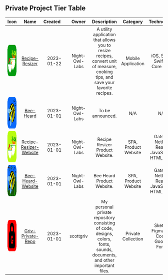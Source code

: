 ## Private Project Tier Table

| Icon | Name | Created&nbsp;&nbsp;&nbsp;&nbsp; | Owner | Description | Category | Technology&nbsp; | Tier | Order |
| :---: | :---: | :---: | :---: | :---: | :---: | :---: | :---: | :---: | 
| <a href="https://reciperesizer.com" target="_blank" class="icon-container"><img src="../docs/images/private_repos/recipe-resizer-icon.png" width="100" height="100" alt="Platinum"></a> | <a href="https://reciperesizer.com" target="_blank">Recipe-Resizer</a> | 2023-01-22 | Night-Owl-Labs | A utility application that allows you to resize recipes, convert unit of measure, cooking tips, and save your favorite recipes. | Mobile Application | iOS, Swift, SwiftUI, Core Data | Platinum | 1 | 
| <a href="https://beeheard.com" target="_blank" class="icon-container"><img src="../docs/images/private_repos/bee-heard-icon.png" width="100" height="100" alt="Platinum"></a> | <a href="https://beeheard.com" target="_blank">Bee-Heard</a> | 2023-01-01 | Night-Owl-Labs | To be announced. | N/A | N/A | Platinum | 2 | 
| <a href="https://reciperesizer.com" target="_blank" class="icon-container"><img src="../docs/images/private_repos/recipe-resizer-website-icon.png" width="100" height="100" alt="Silver"></a> | <a href="https://reciperesizer.com" target="_blank">Recipe-Resizer-Website</a> | 2023-01-01 | Night-Owl-Labs | Recipe Resizer Product Website. | SPA, Product Website | Gatsby, Netlify, React, JavaScript, HTML, CSS | Silver | 3 | 
| <a href="https://beeheard.com" target="_blank" class="icon-container"><img src="../docs/images/private_repos/bee-heard-website-icon.png" width="100" height="100" alt="Silver"></a> | <a href="https://beeheard.com" target="_blank">Bee-Heard-Website</a> | 2023-01-01 | Night-Owl-Labs | Bee Heard Product Website. | SPA, Product Website | Gatsby, Netlify, React, JavaScript, HTML, CSS | Silver | 4 | 
| <a href="https://scottgrivner.dev" target="_blank" class="icon-container"><img src="../docs/images/private_repos/griv-private-repo-icon.png" width="100" height="100" alt="Optimized"></a> | <a href="https://scottgrivner.dev" target="_blank">Griv-Private-Repo</a> | 2023-01-01 | scottgriv | My personal private repository consisting of code, designs, colors, fonts, sounds, documents, and other important files. | Private Collection | Sketch, Figma, VS Code, Google Fonts | Optimized | 3 | 
